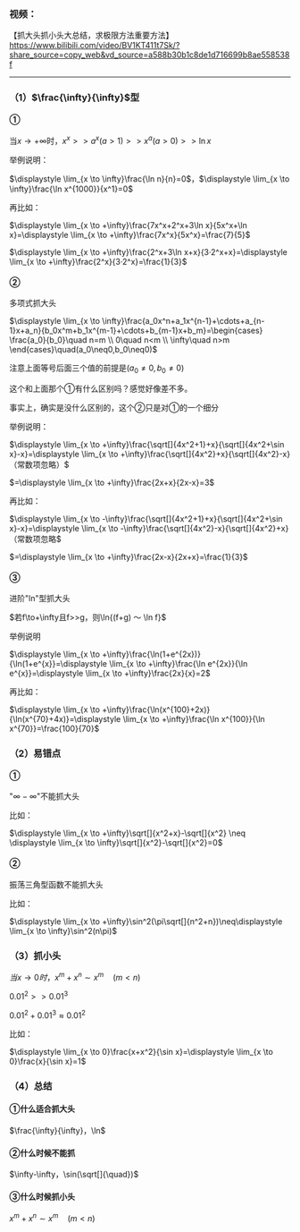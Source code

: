 ### 视频：

【抓大头抓小头大总结，求极限方法重要方法】 https://www.bilibili.com/video/BV1KT411t7Sk/?share_source=copy_web&vd_source=a588b30b1c8de1d716699b8ae558538f



-------------------

### （1）$`\frac{\infty}{\infty}`$型

#### ①

当$`x \to +\infty`$时，$`x^x>>a^x(a>1)>>x^a(a>0)>>\ln x`$



举例说明：

$`\displaystyle \lim_{x \to \infty}\frac{\ln n}{n}=0`$，$`\displaystyle \lim_{x \to \infty}\frac{\ln x^{1000}}{x^1}=0`$



再比如：

$\displaystyle \lim_{x \to +\infty}\frac{7x^x+2^x+3\ln x}{5x^x+\ln x}=\displaystyle \lim_{x \to +\infty}\frac{7x^x}{5x^x}=\frac{7}{5}$

$\displaystyle \lim_{x \to +\infty}\frac{2^x+3\ln x+x}{3·2^x+x}=\displaystyle \lim_{x \to +\infty}\frac{2^x}{3·2^x}=\frac{1}{3}$



#### ②

多项式抓大头

$`\displaystyle \lim_{x \to \infty}\frac{a_0x^n+a_1x^{n-1}+\cdots+a_{n-1}x+a_n}{b_0x^m+b_1x^{m-1}+\cdots+b_{m-1}x+b_m}=\begin{cases} \frac{a_0}{b_0}\quad n=m \\ 0\quad n<m \\ \infty\quad n>m \end{cases}\quad(a_0\neq0,b_0\neq0)`$

注意上面等号后面三个值的前提是$(a_0\neq0,b_0\neq0)$



这个和上面那个①有什么区别吗？感觉好像差不多。

事实上，确实是没什么区别的，这个②只是对①的一个细分



举例说明：

$\displaystyle \lim_{x \to +\infty}\frac{\sqrt[]{4x^2+1}+x}{\sqrt[]{4x^2+\sin x}-x}=\displaystyle \lim_{x \to +\infty}\frac{\sqrt[]{4x^2}+x}{\sqrt[]{4x^2}-x}（常数项忽略）$

$=\displaystyle \lim_{x \to +\infty}\frac{2x+x}{2x-x}=3$



再比如：

$\displaystyle \lim_{x \to -\infty}\frac{\sqrt[]{4x^2+1}+x}{\sqrt[]{4x^2+\sin x}-x}=\displaystyle \lim_{x \to -\infty}\frac{\sqrt[]{4x^2}-x}{\sqrt[]{4x^2}+x}（常数项忽略$

$=\displaystyle \lim_{x \to +\infty}\frac{2x-x}{2x+x}=\frac{1}{3}$



#### ③

进阶"ln"型抓大头

$若f\to+\infty且f>>g，则\ln{(f+g) ～ \ln f}$



举例说明

$\displaystyle \lim_{x \to +\infty}\frac{\ln(1+e^{2x})}{\ln(1+e^{x}}=\displaystyle \lim_{x \to +\infty}\frac{\ln e^{2x}}{\ln e^{x}}=\displaystyle \lim_{x \to +\infty}\frac{2x}{x}=2$



再比如：

$\displaystyle \lim_{x \to +\infty}\frac{\ln(x^{100}+2x)}{\ln(x^{70}+4x)}=\displaystyle \lim_{x \to +\infty}\frac{\ln x^{100}}{\ln x^{70}}=\frac{100}{70}$



### （2）易错点

#### ①

"$`\infty-\infty`$"不能抓大头

比如：

$\displaystyle \lim_{x \to +\infty}\sqrt[]{x^2+x}-\sqrt[]{x^2} \neq \displaystyle \lim_{x \to \infty}\sqrt[]{x^2}-\sqrt[]{x^2}=0$



#### ②

振荡三角型函数不能抓大头

比如：

$\displaystyle \lim_{x \to +\infty}\sin^2(\pi\sqrt[]{n^2+n})\neq\displaystyle \lim_{x \to \infty}\sin^2(n\pi)$



### （3）抓小头

$`当x \to 0时，x^m+x^n \sim x^m\quad(m<n)`$

$`0.01^2>>0.01^3`$

$`0.01^2+0.01^3≈0.01^2`$



比如：

$\displaystyle \lim_{x \to 0}\frac{x+x^2}{\sin x}=\displaystyle \lim_{x \to 0}\frac{x}{\sin x}=1$



### （4）总结

#### ①什么适合抓大头

$`\frac{\infty}{\infty}，\ln`$

#### ②什么时候不能抓

$`\infty-\infty，\sin(\sqrt[]{\quad})`$

#### ③什么时候抓小头

$x^m+x^n \sim x^m\quad (m<n)$
